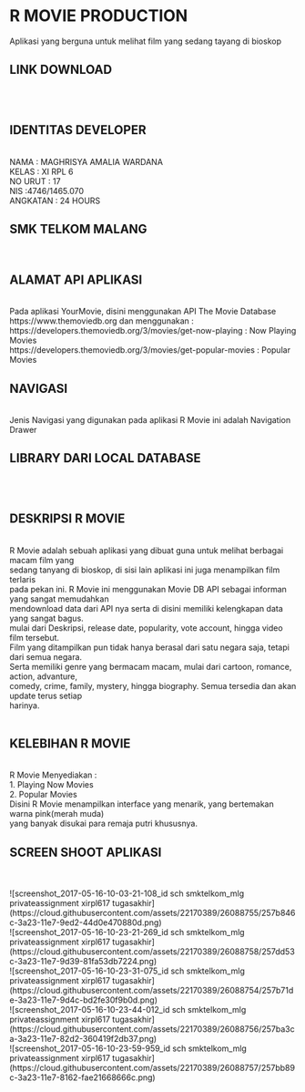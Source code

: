 <h1>R MOVIE PRODUCTION</h1>
Aplikasi yang berguna untuk melihat film yang sedang tayang di bioskop
<br>
<h2>LINK DOWNLOAD</h2>
<br>
<br>
<h2>IDENTITAS DEVELOPER</h2>
<br>
NAMA : MAGHRISYA AMALIA WARDANA
<br>
KELAS : XI RPL 6
<br>
NO URUT : 17
<br>
NIS :4746/1465.070
<br>
ANGKATAN : 24 HOURS
<br>
<h2>SMK TELKOM MALANG</h2>
<br>
<h2>ALAMAT API APLIKASI</h2>
<br>
Pada aplikasi YourMovie, disini menggunakan API The Movie Database https://www.themoviedb.org dan menggunakan :
<br>
https://developers.themoviedb.org/3/movies/get-now-playing : Now Playing Movies
<br>
https://developers.themoviedb.org/3/movies/get-popular-movies : Popular Movies
<br>
<h2>NAVIGASI</h2>
<br>
Jenis Navigasi yang digunakan pada aplikasi R Movie ini adalah Navigation Drawer
<br>
<h2>LIBRARY DARI LOCAL DATABASE</h2>
<br>
<br>
<h2>DESKRIPSI R MOVIE</h2>
<br>
R Movie adalah sebuah aplikasi yang dibuat guna untuk melihat berbagai macam film yang <br>
sedang tanyang di bioskop, di sisi lain aplikasi ini juga menampilkan film terlaris <br>
pada pekan ini. R Movie ini menggunakan Movie DB API sebagai informan yang sangat memudahkan <br>
mendownload data dari API nya serta di disini memiliki kelengkapan data yang sangat bagus. <br>
mulai dari Deskripsi, release date, popularity, vote account, hingga video film tersebut. <br>
Film yang ditampilkan pun tidak hanya berasal dari satu negara saja, tetapi dari semua negara. <br>
Serta memiliki genre yang bermacam macam, mulai dari cartoon, romance, action, advanture, <br>
comedy, crime, family, mystery, hingga biography. Semua tersedia dan akan update terus setiap <br>
harinya. <br>
<br>
<h2>KELEBIHAN R MOVIE</h2>
<br>
R Movie Menyediakan :
<br>
1. Playing Now Movies
<br>
2. Popular Movies
<br>
Disini R Movie menampilkan interface yang menarik, yang bertemakan warna pink(merah muda) <br>
yang banyak disukai para remaja putri khususnya. <br>
<h2>SCREEN SHOOT APLIKASI</h2>
<br>
<br>![screenshot_2017-05-16-10-03-21-108_id sch smktelkom_mlg privateassignment xirpl617 tugasakhir](https://cloud.githubusercontent.com/assets/22170389/26088755/257b846c-3a23-11e7-9ed2-44d0e470880d.png)
<br>![screenshot_2017-05-16-10-23-21-269_id sch smktelkom_mlg privateassignment xirpl617 tugasakhir](https://cloud.githubusercontent.com/assets/22170389/26088758/257dd53c-3a23-11e7-9d39-81fa53db7224.png)
<br>![screenshot_2017-05-16-10-23-31-075_id sch smktelkom_mlg privateassignment xirpl617 tugasakhir](https://cloud.githubusercontent.com/assets/22170389/26088754/257b71de-3a23-11e7-9d4c-bd2fe30f9b0d.png)
<br>![screenshot_2017-05-16-10-23-44-012_id sch smktelkom_mlg privateassignment xirpl617 tugasakhir](https://cloud.githubusercontent.com/assets/22170389/26088756/257ba3ca-3a23-11e7-82d2-360419f2db37.png)
<br>![screenshot_2017-05-16-10-23-59-959_id sch smktelkom_mlg privateassignment xirpl617 tugasakhir](https://cloud.githubusercontent.com/assets/22170389/26088757/257bb89c-3a23-11e7-8162-fae21668666c.png)
<br>
